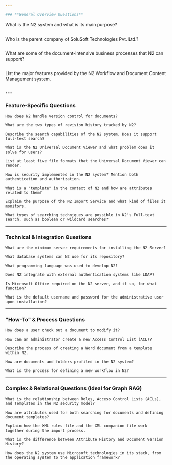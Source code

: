 ```yaml
---

### **General Overview Questions**

```
What is the N2 system and what is its main purpose?
```

```
Who is the parent company of SoluSoft Technologies Pvt. Ltd.?
```

```
What are some of the document-intensive business processes that N2 can support?
```

```
List the major features provided by the N2 Workflow and Document Content Management system.
```

---
```

### **Feature-Specific Questions**

```
How does N2 handle version control for documents?
```

```
What are the two types of revision history tracked by N2?
```

```
Describe the search capabilities of the N2 system. Does it support full-text search?
```

```
What is the N2 Universal Document Viewer and what problem does it solve for users?
```

```
List at least five file formats that the Universal Document Viewer can render.
```

```
How is security implemented in the N2 system? Mention both authentication and authorization.
```

```
What is a "template" in the context of N2 and how are attributes related to them?
```

```
Explain the purpose of the N2 Import Service and what kind of files it monitors.
```

```
What types of searching techniques are possible in N2's Full-text search, such as boolean or wildcard searches?
```

---
### **Technical & Integration Questions**

```
What are the minimum server requirements for installing the N2 Server?
```

```
What database systems can N2 use for its repository?
```

```
What programming language was used to develop N2?
```

```
Does N2 integrate with external authentication systems like LDAP?
```

```
Is Microsoft Office required on the N2 server, and if so, for what function?
```

```
What is the default username and password for the administrative user upon installation?
```

---
### **"How-To" & Process Questions**

```
How does a user check out a document to modify it?
```

```
How can an administrator create a new Access Control List (ACL)?
```

```
Describe the process of creating a Word document from a template within N2.
```

```
How are documents and folders profiled in the N2 system?
```

```
What is the process for defining a new workflow in N2?
```

---
### **Complex & Relational Questions (Ideal for Graph RAG)**

```
What is the relationship between Roles, Access Control Lists (ACLs), and Templates in the N2 security model?
```

```
How are attributes used for both searching for documents and defining document templates?
```

```
Explain how the XML rules file and the XML companion file work together during the import process.
```

```
What is the difference between Attribute History and Document Version History?
```

```
How does the N2 system use Microsoft technologies in its stack, from the operating system to the application framework?
```